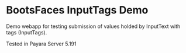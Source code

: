 # BootsFaces InputTags Demo

Demo webapp for testing submission of values holded by InputText with tags (InputTags).

Tested in Payara Server 5.191
